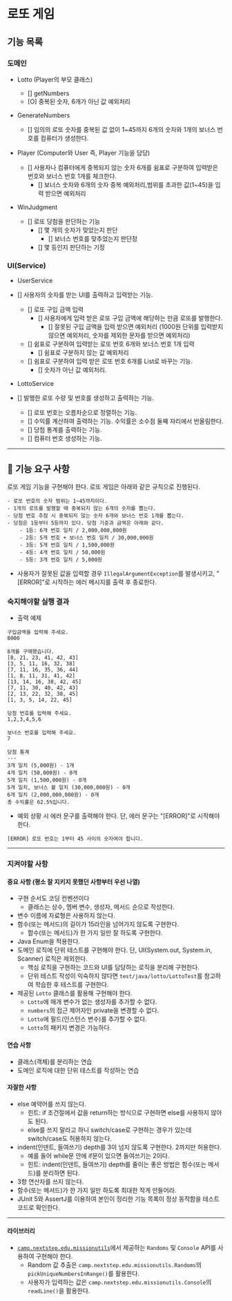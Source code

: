 # 로또 게임

## 기능 목록

### 도메인

- Lotto (Player의 부모 클래스)
  - [] getNumbers
  - [O] 중복된 숫자, 6개가 아닌 값 예외처리

- GenerateNumbers
  - [] 임의의 로또 숫자를 중복된 값 없이 1~45까지 6개의 숫자와 1개의 보너스 번호를 컴퓨터가 생성한다. 
 
- Player (Computer와 User 즉, Player 기능을 담당)
  - [] 사용자나 컴퓨터에게 중복되지 않는 숫자 6개를 쉼표로 구분하여 입력받은 번호와 보너스 번호 1개를 체크한다.
    - [] 보너스 숫자와 6개의 숫자 중복 예외처리,범위를 초과한 값(1~45)을 입력 받으면 예외처리

- WinJudgment
  - [] 로또 당첨을 판단하는 기능
    - [] 몇 개의 숫자가 맞았는지 판단
      - [] 보너스 번호를 맞추었는지 판단정
    - [] 몇 등인지 판단하는 기정
    
### UI(Service)

- UserService
- [] 사용자의 숫자를 받는 UI를 출력하고 입력받는 기능.
  - [] 로또 구입 금액 입력
    - [] 사용자에게 입력 받은 로또 구입 금액에 해당하는 만큼 로또를 발행한다.
      - [] 잘못된 구입 금액을 입력 받으면 예외처리 (1000원 단위를 입력받지 않으면 예외처리, 숫자를 제외한 문자를 받으면 예외처리)
  - [] 쉼표로 구분하여 입력받는 로또 번호 6개와 보너스 번호 1개 입력
    - [] 쉼표로 구분하지 않는 값 예외처리
  - [] 쉼표로 구분하여 입력 받은 로또 번호 6개를 List로 바꾸는 기능.
    - [] 숫자가 아닌 값 예외처리.
    
- LottoService
- [] 발행한 로또 수량 및 번호를 생성하고 출력하는 기능.
  - [] 로또 번호는 오름차순으로 정렬하는 기능.
  - [] 수익률 계산하여 출력하는 기능. 수익률은 소수점 둘째 자리에서 반올림한다.
  - [] 당첨 통계를 출력하는 기능.
  - [] 컴퓨터 번호 생성하는 기능.

  

---
## 🚀 기능 요구 사항

로또 게임 기능을 구현해야 한다. 로또 게임은 아래와 같은 규칙으로 진행된다.

```
- 로또 번호의 숫자 범위는 1~45까지이다.
- 1개의 로또를 발행할 때 중복되지 않는 6개의 숫자를 뽑는다.
- 당첨 번호 추첨 시 중복되지 않는 숫자 6개와 보너스 번호 1개를 뽑는다.
- 당첨은 1등부터 5등까지 있다. 당첨 기준과 금액은 아래와 같다.
    - 1등: 6개 번호 일치 / 2,000,000,000원
    - 2등: 5개 번호 + 보너스 번호 일치 / 30,000,000원
    - 3등: 5개 번호 일치 / 1,500,000원
    - 4등: 4개 번호 일치 / 50,000원
    - 5등: 3개 번호 일치 / 5,000원
```
- 사용자가 잘못된 값을 입력할 경우 `IllegalArgumentException`를 발생시키고, "[ERROR]"로 시작하는 에러 메시지를 출력 후 종료한다.

### 숙지해야할 실행 결과

- 출력 예제
```
구입금액을 입력해 주세요.
8000

8개를 구매했습니다.
[8, 21, 23, 41, 42, 43] 
[3, 5, 11, 16, 32, 38] 
[7, 11, 16, 35, 36, 44] 
[1, 8, 11, 31, 41, 42] 
[13, 14, 16, 38, 42, 45] 
[7, 11, 30, 40, 42, 43] 
[2, 13, 22, 32, 38, 45] 
[1, 3, 5, 14, 22, 45]

당첨 번호를 입력해 주세요.
1,2,3,4,5,6

보너스 번호를 입력해 주세요.
7

당첨 통계
---
3개 일치 (5,000원) - 1개
4개 일치 (50,000원) - 0개
5개 일치 (1,500,000원) - 0개
5개 일치, 보너스 볼 일치 (30,000,000원) - 0개
6개 일치 (2,000,000,000원) - 0개
총 수익률은 62.5%입니다.
```
- 예외 상황 시 에러 문구를 출력해야 한다. 단, 에러 문구는 "[ERROR]"로 시작해야 한다.

```
[ERROR] 로또 번호는 1부터 45 사이의 숫자여야 합니다.
```


---
### 지켜야할 사항

#### 중요 사항 (평소 잘 지키지 못했던 사항부터 우선 나열)

- 구현 순서도 코딩 컨벤션이다
  - 클래스는 상수, 멤버 변수, 생성자, 메서드 순으로 작성한다.
- 변수 이름에 자료형은 사용하지 않는다.
- 함수(또는 메서드)의 길이가 15라인을 넘어가지 않도록 구현한다.
  - 함수(또는 메서드)가 한 가지 일만 잘 하도록 구현한다.
- Java Enum을 적용한다.
- 도메인 로직에 단위 테스트를 구현해야 한다. 단, UI(System.out, System.in, Scanner) 로직은 제외한다.
  - 핵심 로직을 구현하는 코드와 UI를 담당하는 로직을 분리해 구현한다.
  - 단위 테스트 작성이 익숙하지 않다면 `test/java/lotto/LottoTest`를 참고하여 학습한 후 테스트를 구현한다.
- 제공된 `Lotto` 클래스를 활용해 구현해야 한다.
  - `Lotto`에 매개 변수가 없는 생성자를 추가할 수 없다.
  - `numbers`의 접근 제어자인 private을 변경할 수 없다.
  - `Lotto`에 필드(인스턴스 변수)를 추가할 수 없다.
  - `Lotto`의 패키지 변경은 가능하다.

#### 연습 사항

- 클래스(객체)를 분리하는 연습
- 도메인 로직에 대한 단위 테스트를 작성하는 연습

#### 자잘한 사항
- else 예약어를 쓰지 않는다.
  - 힌트: if 조건절에서 값을 return하는 방식으로 구현하면 else를 사용하지 않아도 된다.
  - else를 쓰지 말라고 하니 switch/case로 구현하는 경우가 있는데 switch/case도 허용하지 않는다.
- indent(인덴트, 들여쓰기) depth를 3이 넘지 않도록 구현한다. 2까지만 허용한다.
  - 예를 들어 while문 안에 if문이 있으면 들여쓰기는 2이다.
  - 힌트: indent(인덴트, 들여쓰기) depth를 줄이는 좋은 방법은 함수(또는 메서드)를 분리하면 된다.
- 3항 연산자를 쓰지 않는다.
- 함수(또는 메서드)가 한 가지 일만 하도록 최대한 작게 만들어라.
- JUnit 5와 AssertJ를 이용하여 본인이 정리한 기능 목록이 정상 동작함을 테스트 코드로 확인한다.

---
#### 라이브러리

- [`camp.nextstep.edu.missionutils`](https://github.com/woowacourse-projects/mission-utils)에서 제공하는 `Randoms` 및 `Console` API를 사용하여 구현해야 한다.
  - Random 값 추출은 `camp.nextstep.edu.missionutils.Randoms`의 `pickUniqueNumbersInRange()`를 활용한다.
  - 사용자가 입력하는 값은 `camp.nextstep.edu.missionutils.Console`의 `readLine()`을 활용한다.

